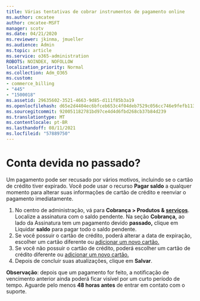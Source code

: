 ```yaml
---
title: Várias tentativas de cobrar instrumentos de pagamento online
ms.author: cmcatee
author: cmcatee-MSFT
manager: scotv
ms.date: 04/21/2020
ms.reviewer: jkinma, jmueller
ms.audience: Admin
ms.topic: article
ms.service: o365-administration
ROBOTS: NOINDEX, NOFOLLOW
localization_priority: Normal
ms.collection: Adm_O365
ms.custom:
- commerce_billing
- "445"
- "1500018"
ms.assetid: 29635602-3521-4663-9d85-d111f85b3a19
ms.openlocfilehash: d65e2d4404ec6bfceb653c4f04deb7529c056cc746e9fefb113cdc1fd16261b1
ms.sourcegitcommit: 920051182781bd97ce4d4d6fbd268cb37b84d239
ms.translationtype: MT
ms.contentlocale: pt-BR
ms.lasthandoff: 08/11/2021
ms.locfileid: "57889750"
---
```

# <a name="past-due-account"></a>Conta devida no passado?

Um pagamento pode ser recusado por vários motivos, incluindo se o cartão de crédito tiver expirado. Você pode usar o recurso **Pagar saldo** a qualquer momento para alterar suas informações de cartão de crédito e reenviar o pagamento imediatamente.

1. No centro de administração, vá para **Cobrança > Produtos & [serviços](https://go.microsoft.com/fwlink/p/?linkid=842054)**.
Localize a assinatura com o saldo pendente. Na seção **Cobrança,** ao lado da Assinatura tem um pagamento devido **passado,** clique em Liquidar **saldo** para pagar todo o saldo pendente.
2. Se você possuir o cartão de crédito, poderá alterar a data de expiração, escolher um cartão diferente ou [adicionar um novo cartão.](https://docs.microsoft.com/microsoft-365/commerce/billing-and-payments/manage-payment-methods)
3. Se você não possuir o cartão de crédito, poderá escolher um cartão de crédito diferente ou [adicionar um novo cartão.](https://docs.microsoft.com/microsoft-365/commerce/billing-and-payments/manage-payment-methods)
4. Depois de concluir suas atualizações, clique em **Salvar**.

**Observação**: depois que um pagamento for feito, a notificação de vencimento anterior ainda poderá ficar visível por um curto período de tempo. Aguarde pelo menos **48 horas antes** de entrar em contato com o suporte.
